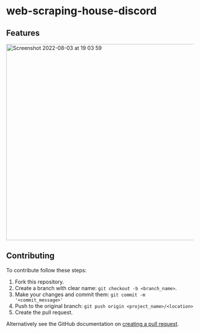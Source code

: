 # web-scraping-house-discord

## Features
<img width="527" alt="Screenshot 2022-08-03 at 19 03 59" src="https://user-images.githubusercontent.com/89024276/183727521-121c5f0e-edb0-4d17-bbb6-fa321d46538e.png">

## Contributing 
To contribute follow these steps:

1. Fork this repository.
2. Create a branch with clear name: `git checkout -b <branch_name>`.
3. Make your changes and commit them: `git commit -m '<commit_message>'`
4. Push to the original branch: `git push origin <project_name>/<location>`
5. Create the pull request.

Alternatively see the GitHub documentation on [creating a pull request](https://help.github.com/en/github/collaborating-with-issues-and-pull-requests/creating-a-pull-request).
